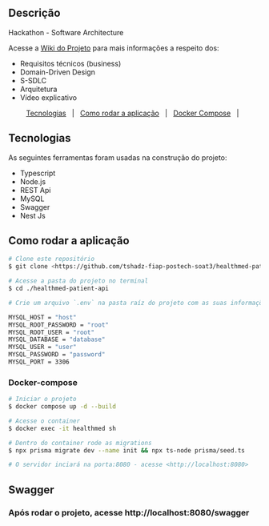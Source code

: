 ## Descrição

Hackathon - Software Architecture

Acesse a [Wiki do Projeto](https://github.com/tshadz-fiap-postech-soat3/healthmed/wiki) para mais informações a respeito dos:

* Requisitos técnicos (business)
* Domain-Driven Design
* S-SDLC
* Arquitetura
* Vídeo explicativo

<p align="center">
  <a href="#tecnologias">Tecnologias</a> &#xa0; | &#xa0;
  <a href="#running">Como rodar a aplicação</a> &#xa0; | &#xa0;
  <a href="#docker-compose">Docker Compose</a> &#xa0; | &#xa0;
</p>

<h2 id="tecnologias"> Tecnologias </h2>

As seguintes ferramentas foram usadas na construção do projeto:

* Typescript
* Node.js
* REST Api
* MySQL
* Swagger
* Nest Js

<h2 id="running"> Como rodar a aplicação </h2>

```bash
# Clone este repositório
$ git clone <https://github.com/tshadz-fiap-postech-soat3/healthmed-patient-api.git>

# Acesse a pasta do projeto no terminal
$ cd ./healthmed-patient-api

# Crie um arquivo `.env` na pasta raíz do projeto com as suas informações:

MYSQL_HOST = "host"
MYSQL_ROOT_PASSWORD = "root"
MYSQL_ROOT_USER = "root"
MYSQL_DATABASE = "database"
MYSQL_USER = "user"
MYSQL_PASSWORD = "password"
MYSQL_PORT = 3306
```
<h3 id="docker-compose"> Docker-compose </h3>

```bash
# Iniciar o projeto
$ docker compose up -d --build

# Acesse o container
$ docker exec -it healthmed sh

# Dentro do container rode as migrations
$ npx prisma migrate dev --name init && npx ts-node prisma/seed.ts

# O servidor inciará na porta:8080 - acesse <http://localhost:8080>
```

## Swagger

### Após rodar o projeto, acesse http://localhost:8080/swagger
